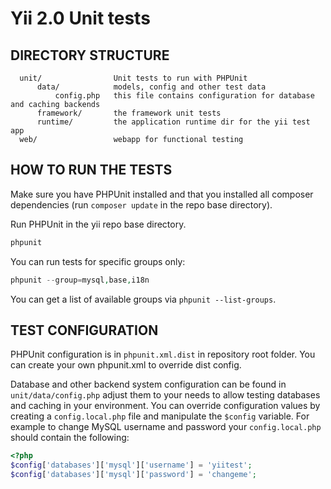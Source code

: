 Yii 2.0 Unit tests
==================

DIRECTORY STRUCTURE
-------------------

      unit/                Unit tests to run with PHPUnit
          data/            models, config and other test data
              config.php   this file contains configuration for database and caching backends
          framework/       the framework unit tests
          runtime/         the application runtime dir for the yii test app
      web/                 webapp for functional testing


HOW TO RUN THE TESTS
--------------------

Make sure you have PHPUnit installed and that you installed all composer dependencies (run `composer update` in the repo base directory).

Run PHPUnit in the yii repo base directory.

```php
phpunit
```

You can run tests for specific groups only:

```php
phpunit --group=mysql,base,i18n
```

You can get a list of available groups via `phpunit --list-groups`.

TEST CONFIGURATION
------------------

PHPUnit configuration is in `phpunit.xml.dist` in repository root folder.
You can create your own phpunit.xml to override dist config.

Database and other backend system configuration can be found in `unit/data/config.php`
adjust them to your needs to allow testing databases and caching in your environment.
You can override configuration values by creating a `config.local.php` file
and manipulate the `$config` variable.
For example to change MySQL username and password your `config.local.php` should
contain the following:

```php
<?php
$config['databases']['mysql']['username'] = 'yiitest';
$config['databases']['mysql']['password'] = 'changeme';
```

